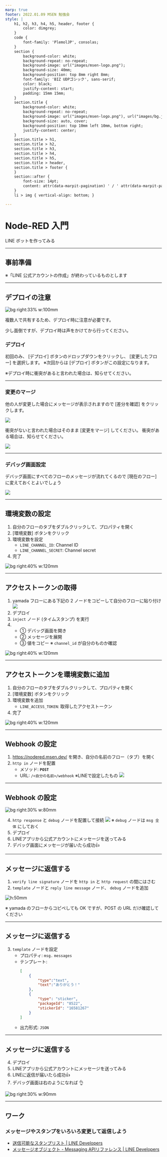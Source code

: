 ```yaml
---
marp: true
footer: 2022.01.09 MSEN 勉強会
style: |
    h1, h2, h3, h4, h5, header, footer {
        color: dimgrey;
    }
    code {
        font-family: 'PlemolJP', consolas;
    }
    section {
        background-color: white;
        background-repeat: no-repeat;
        background-image: url("images/msen-logo.png");
        background-size: 40mm;
        background-position: top 8mm right 8mm;
        font-family: 'BIZ UDPゴシック', sans-serif;
        color: black;
        justify-content: start;
        padding: 15mm 15mm;
    }
    section.title {
        background-color: white;
        background-repeat: no-repeat;
        background-image: url("images/msen-logo.png"), url("images/bg.jpg");
        background-size: auto, cover;
        background-position: top 10mm left 10mm, bottom right;
        justify-content: center;
    }
    section.title > h1,
    section.title > h2,
    section.title > h3,
    section.title > h4,
    section.title > h5,
    section.title > header,
    section.title > footer {
    }
    section::after {
        font-size: 14pt;
        content: attr(data-marpit-pagination) ' / ' attr(data-marpit-pagination-total);
    }
    li > img { vertical-align: bottom; }

---
```

<!-- _class: title -->

# Node-RED 入門

LINE ボットを作ってみる

---
<!-- paginate: true -->

## 事前準備

※「LINE 公式アカウントの作成」が終わっているものとします

---

## デプロイの注意

![bg right:33% w:100mm](images/line-bot/deploy-changed.png)

複数人で共有するため、デプロイ時に注意が必要です。

少し面倒ですが、デプロイ時は声をかけてから行ってください。

### デプロイ

初回のみ、 [デプロイ] ボタンのドロップダウンをクリックし、 [変更したフロー] を選択します。
※次回からは [デプロイ] ボタンがこの設定になります。

※デプロイ時に衝突があると言われた場合は、知らせてください。

---

### 変更のマージ

他の人が変更した場合にメッセージが表示されますので [差分を確認] をクリックします。

![](images/line-bot/merge1.png)

衝突がないと言われた場合はそのまま [変更をマージ] してください。
衝突がある場合は、知らせてください。

![](images/line-bot/merge2.png)

---

### デバッグ画面設定

デバッグ画面にすべてのフローのメッセージが流れてくるので [現在のフロー] に変えておくとよいでしょう

![](images/line-bot/debug-current-flow-only.png)


---

## 環境変数の設定

1. 自分のフローのタブをダブルクリックして、プロパティを開く
2. [環境変数] ボタンをクリック
3. 環境変数を設定
    - `LINE_CHANNEL_ID`: Channel ID
    - `LINE_CHANNEL_SECRET`: Channel secret
4. 完了

![bg right:40% w:120mm](images/line-bot/set-envvars-1.png)

---

## アクセストークンの取得

1. yamada フローにある下記の 2 ノードをコピーして自分のフローに貼り付け
![](images/line-bot/get-access-token-flow.png)
2. デプロイ
3. `inject` ノード (タイムスタンプ) を実行
4. 
    - ① デバッグ画面を開き
    - ② メッセージを展開
    - ③ 値をコピー
※ `channel_id` が自分のものか確認

![bg right:40% w:120mm](images/line-bot/get-access-token.png)

---

## アクセストークンを環境変数に追加

1. 自分のフローのタブをダブルクリックして、プロパティを開く
2. [環境変数] ボタンをクリック
3. 環境変数を追加
    - `LINE_ACCESS_TOKEN`: 取得したアクセストークン
4. 完了

![bg right:40% w:120mm](images/line-bot/set-envvars-2.png)

---

## Webhook の設定

1. https://nodered.msen.dev/ を開き、自分の名前のフロー（タブ）を開く
3. `http in` ノードを配置
    - メソッド: **`POST`**
    - URL: `/<自分の名前>/webhook` ※LINEで設定したもの
![](images/line-bot/http-in.png)

---

## Webhook の設定

![bg right:30% w:80mm](images/line-bot/webhook-message.png)

4. `http response` と `debug` ノードを配置して接続
![](images/line-bot/http-response.png)
※ `debug` ノードは `msg 全体` にしておく
5. デプロイ
6. LINEアプリから公式アカウントにメッセージを送ってみる
7. デバッグ画面にメッセージが届いたら成功👍

---

## メッセージに返信する

1. `verify line signature` ノードを `http in` と `http request` の間にはさむ
2. `template` ノードと `reply line message` ノード、 `debug` ノードを追加

![h:50mm](images/line-bot/reply-flow.png)

※ yamada のフローからコピペしても OK ですが、POST の URL だけ確認してください

---

## メッセージに返信する

3. `template` ノードを設定
    - プロパティ: `msg.` `messages`
    - テンプレート:
        ```json
        [
            {
                "type":"text",
                "text":"ありがとう！"
            },
            {
                "type": "sticker",
                "packageId": "8522",
                "stickerId": "16581267"
            }
        ]
        ```
    - 出力形式: `JSON`

---

## メッセージに返信する

4. デプロイ
6. LINEアプリから公式アカウントにメッセージを送ってみる
7. LINEに返信が届いたら成功👍
8. デバッグ画面は右のようになれば 👌

![bg right:30% w:90mm](images/line-bot/reply-result-debug.png)

---


## ワーク

### メッセージやスタンプをいろいろ変更して返信しよう

- [送信可能なスタンプリスト | LINE Developers](https://developers.line.biz/ja/docs/messaging-api/sticker-list/#sticker-definitions)
- [メッセージオブジェクト - Messaging APIリファレンス | LINE Developers](https://developers.line.biz/ja/reference/messaging-api/#text-message)
